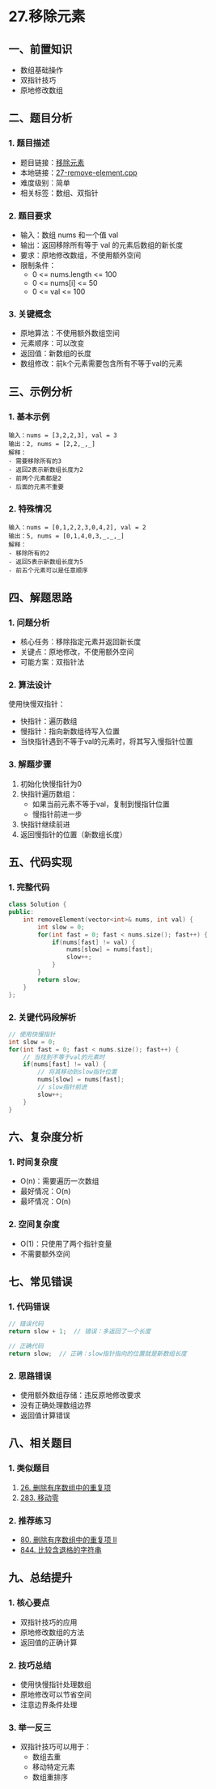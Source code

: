 # 27.移除元素

## 一、前置知识
- 数组基础操作
- 双指针技巧
- 原地修改数组

## 二、题目分析

### 1. 题目描述
- 题目链接：[移除元素](https://leetcode.cn/problems/remove-element/description/)
- 本地链接：[27-remove-element.cpp](../Algorithm/LeetCode/All/27-remove-element.cpp)
- 难度级别：简单
- 相关标签：数组、双指针

### 2. 题目要求
- 输入：数组 nums 和一个值 val
- 输出：返回移除所有等于 val 的元素后数组的新长度
- 要求：原地修改数组，不使用额外空间
- 限制条件：
  - 0 <= nums.length <= 100
  - 0 <= nums[i] <= 50
  - 0 <= val <= 100

### 3. 关键概念
- 原地算法：不使用额外数组空间
- 元素顺序：可以改变
- 返回值：新数组的长度
- 数组修改：前k个元素需要包含所有不等于val的元素

## 三、示例分析

### 1. 基本示例
```
输入：nums = [3,2,2,3], val = 3
输出：2, nums = [2,2,_,_]
解释：
- 需要移除所有的3
- 返回2表示新数组长度为2
- 前两个元素都是2
- 后面的元素不重要
```

### 2. 特殊情况
```
输入：nums = [0,1,2,2,3,0,4,2], val = 2
输出：5, nums = [0,1,4,0,3,_,_,_]
解释：
- 移除所有的2
- 返回5表示新数组长度为5
- 前五个元素可以是任意顺序
```

## 四、解题思路

### 1. 问题分析
- 核心任务：移除指定元素并返回新长度
- 关键点：原地修改，不使用额外空间
- 可能方案：双指针法

### 2. 算法设计
使用快慢双指针：
- 快指针：遍历数组
- 慢指针：指向新数组待写入位置
- 当快指针遇到不等于val的元素时，将其写入慢指针位置

### 3. 解题步骤
1. 初始化快慢指针为0
2. 快指针遍历数组：
   - 如果当前元素不等于val，复制到慢指针位置
   - 慢指针前进一步
3. 快指针继续前进
4. 返回慢指针的位置（新数组长度）

## 五、代码实现

### 1. 完整代码
```cpp
class Solution {
public:
    int removeElement(vector<int>& nums, int val) {
        int slow = 0;
        for(int fast = 0; fast < nums.size(); fast++) {
            if(nums[fast] != val) {
                nums[slow] = nums[fast];
                slow++;
            }
        }
        return slow;
    }
};
```

### 2. 关键代码段解析
```cpp
// 使用快慢指针
int slow = 0;
for(int fast = 0; fast < nums.size(); fast++) {
    // 当找到不等于val的元素时
    if(nums[fast] != val) {
        // 将其移动到slow指针位置
        nums[slow] = nums[fast];
        // slow指针前进
        slow++;
    }
}
```

## 六、复杂度分析

### 1. 时间复杂度
- O(n)：需要遍历一次数组
- 最好情况：O(n)
- 最坏情况：O(n)

### 2. 空间复杂度
- O(1)：只使用了两个指针变量
- 不需要额外空间

## 七、常见错误

### 1. 代码错误
```cpp
// 错误代码
return slow + 1;  // 错误：多返回了一个长度

// 正确代码
return slow;  // 正确：slow指针指向的位置就是新数组长度
```

### 2. 思路错误
- 使用额外数组存储：违反原地修改要求
- 没有正确处理数组边界
- 返回值计算错误

## 八、相关题目

### 1. 类似题目
1. [26. 删除有序数组中的重复项](https://leetcode.cn/problems/remove-duplicates-from-sorted-array/)
2. [283. 移动零](https://leetcode.cn/problems/move-zeroes/)

### 2. 推荐练习
- [80. 删除有序数组中的重复项 II](https://leetcode.cn/problems/remove-duplicates-from-sorted-array-ii/)
- [844. 比较含退格的字符串](https://leetcode.cn/problems/backspace-string-compare/)

## 九、总结提升

### 1. 核心要点
- 双指针技巧的应用
- 原地修改数组的方法
- 返回值的正确计算

### 2. 技巧总结
- 使用快慢指针处理数组
- 原地修改可以节省空间
- 注意边界条件处理

### 3. 举一反三
- 双指针技巧可以用于：
  - 数组去重
  - 移动特定元素
  - 数组重排序
